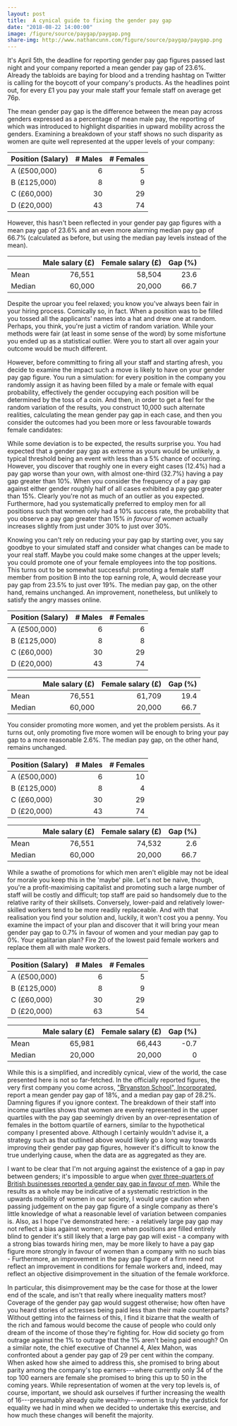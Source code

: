 ```yaml
---
layout: post
title:  A cynical guide to fixing the gender pay gap
date: "2018-08-22 14:00:00"
image: /figure/source/paygap/paygap.png
share-img: http://www.nathancunn.com/figure/source/paygap/paygap.png
---
```



It's April 5th, the deadline for reporting gender pay gap figures passed last night and your company reported a mean gender pay gap of 23.6%. Already the tabloids are baying for blood and a trending hashtag on Twitter is calling for the boycott of your company's products. As the headlines point out, for every £1 you pay your male staff your female staff on average get 76p.

The mean gender pay gap is the difference between the mean pay across genders expressed as a percentage of mean male pay, the reporting of which was introduced to highlight disparities in upward mobility across the genders. Examining a breakdown of your staff shows no such disparity as women are quite well represented at the upper levels of your company:

| Position (Salary)     | # Males | # Females |
| -----------           |-----:| -----:  |
| A (£500,000)     | 6     | 5       |
| B (£125,000)       | 8     | 9       |
| C (£60,000) | 30    | 29      |
| D (£20,000)      | 43    | 74      |


However, this hasn't been reflected in your gender pay gap figures with a mean pay gap of 23.6% and an even more alarming median pay gap of 66.7% (calculated as before, but using the median pay levels instead of the mean).

|       | Male salary (£) | Female salary (£) | Gap (%) |
| ----  | ---:            | ----:             | ---:    |
|Mean   | 76,551          | 58,504            | 23.6    |
|Median | 60,000          | 20,000            | 66.7    |

Despite the uproar you feel relaxed; you know you've always been fair in your hiring process. Comically so, in fact. When a position was to be filled you tossed all the applicants' names into a hat and drew one at random. Perhaps, you think, you're just a victim of random variation. While your methods were fair (at least in some sense of the word) by some misfortune you ended up as a statistical outlier. Were you to start all over again your outcome would be much different.

However, before committing to firing all your staff and starting afresh, you decide to examine the impact such a move is likely to have on your gender pay gap figure. You run a simulation: for every position in the company you randomly assign it as having been filled by a male or female with equal probability, effectively the gender occupying each position will be determined by the toss of a coin. And then, in order to get a feel for the random variation of the results, you construct 10,000 such alternate realities, calculating the mean gender pay gap in each case, and then you consider the outcomes had you been more or less favourable towards female candidates:

<div id='paygapplot'></div>


While some deviation is to be expected, the results surprise you. You had expected that a gender pay gap as extreme as yours would be unlikely, a typical threshold being an event with less than a 5% chance of occurring. However, you discover that roughly one in every eight cases (12.4%) had a pay gap worse than your own, with almost one-third (32.7%) having a pay gap greater than 10%. When you consider the frequency of a pay gap against either gender roughly half of all cases exhibited a pay gap greater than 15%. Clearly you're not as much of an outlier as you expected. Furthermore, had you systematically preferred to employ men for all positions such that women only had a 10% success rate, the probability that you observe a pay gap greater than 15% *in favour of women* actually increases slightly from just under 30% to just over 30%.

Knowing you can't rely on reducing your pay gap by starting over, you say goodbye to your simulated staff and consider what changes can be made to your real staff. Maybe you could make some changes at the upper levels; you could promote one of your female employees into the top positions. This turns out to be somewhat successful: promoting a female staff member from position B into the top earning role, A, would decrease your pay gap from 23.5% to just over 19%. The median pay gap, on the other hand, remains unchanged. An improvement, nonetheless, but unlikely to satisfy the angry masses online.

| Position (Salary)     | # Males | # Females |
| -----------           |-----:| -----:  |
| A (£500,000)     | 6     | 6       |
| B (£125,000)       | 8     | 8       |
| C (£60,000) | 30    | 29      |
| D (£20,000)      | 43    | 74      |



|       | Male salary (£) | Female salary (£) | Gap (%) |
| ----  | ---:            | ----:             | ---:    |
|Mean   | 76,551          | 61,709            | 19.4    |
|Median | 60,000          | 20,000            | 66.7    |



You consider promoting more women, and yet the problem persists. As it turns out, only promoting five more women will be enough to bring your pay gap to a more reasonable 2.6%. The median pay gap, on the other hand, remains unchanged.

| Position (Salary)     | # Males | # Females |
| -----------           |-----:| -----:  |
| A (£500,000)     | 6     | 10       |
| B (£125,000)       | 8     | 4       |
| C (£60,000) | 30    | 29      |
| D (£20,000)      | 43    | 74      |



|       | Male salary (£) | Female salary (£) | Gap (%) |
| ----  | ---:            | ----:             | ---:    |
|Mean   | 76,551          | 74,532            | 2.6     |
|Median | 60,000          | 20,000            | 66.7    |


While a swathe of promotions for which men aren't eligible may not be ideal for morale you keep this in the 'maybe' pile. Let's not be naive, though, you're a profit-maximising capitalist and promoting such a large number of staff will be costly and difficult; top staff are paid so handsomely due to the relative rarity of their skillsets. Conversely, lower-paid and relatively lower-skilled workers tend to be more readily replaceable. And with that realisation you find your solution and, luckily, it won't cost you a penny. You examine the impact of your plan and discover that it will bring your mean gender pay gap to 0.7% in favour of women and your median pay gap to 0%. Your egalitarian plan? Fire 20 of the lowest paid female workers and replace them all with male workers.

| Position (Salary)     | # Males | # Females |
| -----------           |-----:| -----:  |
| A (£500,000)     | 6     | 5       |
| B (£125,000)       | 8     | 9       |
| C (£60,000) | 30    | 29      |
| D (£20,000)      | 63    | 54      |


|       | Male salary (£) | Female salary (£) | Gap (%) |
| ----  | ---:            | ----:             | ---:    |
|Mean   | 65,981          | 66,443            | -0.7    |
|Median | 20,000          | 20,000            | 0       |

While this is a simplified, and incredibly cynical, view of the world, the case presented here is not so far-fetched. In the officially reported figures, the very first company you come across, ["Bryanston School", Incorporated](https://gender-pay-gap.service.gov.uk/viewing/employer-details?e=Z7k4NdWWPkmMySu5kzbpYw%21%21), report a mean gender pay gap of 18%, and a median pay gap of 28.2%. Damning figures if you ignore context. The breakdown of their staff into income quartiles shows that women are evenly represented in the upper quartiles with the pay gap seemingly driven by an over-representation of females in the bottom quartile of earners, similar to the hypothetical company I presented above. Although I certainly wouldn't advise it, a strategy such as that outlined above would likely go a long way towards improving their gender pay gap figures, however it's difficult to know the true underlying cause, when the data are as aggregated as they are.

I want to be clear that I'm not arguing against the existence of a gap in pay between genders; it's impossible to argue when [over three-quarters of British businesses reported a gender pay gap in favour of men](https://www.theguardian.com/news/ng-interactive/2018/apr/05/women-are-paid-less-than-men-heres-how-to-fix-it). While the results as a whole may be indicative of a systematic restriction in the upwards mobility of women in our society, I would urge caution when passing judgement on the pay gap figure of a single company as there's little knowledge of what a reasonable level of variation between companies is. Also, as I hope I've demonstrated here:
    - a relatively large pay gap may not reflect a bias against women; even when positions are filled entirely blind to gender it's still likely that a large pay gap will exist
    - a company with a strong bias towards hiring men, may be more likely to have a pay gap figure more strongly in favour of women than a company with no such bias
    - Furthermore, an improvement in the pay gap figure of a firm need not reflect an improvement in conditions for female workers and, indeed, may reflect an objective disimprovement in the situation of the female workforce.

In particular, this disimprovement may be the case for those at the lower end of the scale, and isn't that really where inequality matters most? Coverage of the gender pay gap would suggest otherwise; how often have you heard stories of actresses being paid less than their male counterparts? Without getting into the fairness of this, I find it bizarre that the wealth of the rich and famous would become the cause of people who could only dream of the income of those they're fighting for. How did society go from outrage against the 1% to outrage that the 1% aren't being paid enough? On a similar note, the chief executive of Channel 4, Alex Mahon, was confronted about a gender pay gap of 29 per cent within the company. When asked how she aimed to address this, she promised to bring about parity among the company's top earners---where currently only 34 of the top 100 earners are female she promised to bring this up to 50 in the coming years. While representation of women at the very top levels is, of course, important, we should ask ourselves if further increasing the wealth of 16---presumably already quite wealthy---women is truly the yardstick for equality we had in mind when we decided to undertake this exercise, and how much these changes will benefit the majority.


<style>
@import url(http://fonts.googleapis.com/css?family=Open+Sans);
@import url(http://fonts.googleapis.com/css?family=Roboto);
.sliderLine{
    stroke-width: 6;
    stroke-linecap: round;
}
.sliderCircle{
    fill: "white"
}
.genText{
    font-family: 'Open Sans';
    font-size: 11pt;
}
.toolTip {
    position: absolute;
    display: none;
    height: auto;
    background: none repeat scroll 0 0 #ACACACCC;
    padding: 14px;
    text-align: left;
    font-family: 'Open Sans', sans-serif;
}


</style>

<script src="//code.jquery.com/jquery.js"></script>
<script type="text/javascript" src="https://d3js.org/d3.v5.min.js"></script>

<script type = "text/javascript">
    // Note: If you're looking through this to help learn D3 note that this is
    // my first attempt at D3 and none of this is likely to be best practice
    // Functions for generating data
    // Fill an array where each of value is repeated each of lens times
function fillArray(value, lens) {
    var arr = [];
    n = lens.reduce(add, 0);
    for (var i = 0; i < n; i++) {
        for(var j = 0; j < lens[i]; j++) {
            arr.push(value[i]);
        }
    }
    return arr;
}
// Need + as a function instead of an operator
function add(a, b) {
    return a + b;
}

// Calculate the paygap for a particular setup
function get_paygap(p, workers, salaries) {
    var nworkers = workers.reduce(add, 0);
    var staffsalary = fillArray(salaries, workers);
    var femalesalary = 0;
    var malesalary = 0;
    var femaleworkers = 0;
    var maleworkers = 0;
    for (var i = 0; i < nworkers; i++) {
        if(Math.random() < p) {
            femalesalary += staffsalary[i];
            femaleworkers += 1;
        } else {
            malesalary += staffsalary[i];
            maleworkers += 1
        }
    };
    // If either gender is unrepresented then give an extreme value
    if (maleworkers == 0 | femaleworkers == 0) {
        out =  1000 * ((- 1) ** (maleworkers == 0));
    } else {
        out = ((malesalary / maleworkers) - (femalesalary / femaleworkers)) / (malesalary / maleworkers) * 100;
    };
    return out;
}

// Replicate the above 'iter' times
function simulateData(p, workers, salaries, nbins) {
    var dataset = Array(nbins).fill(0);
    for (var i = 0; i < iter; i++) {
        var tmp = get_paygap(p, workers, salaries)
        if (tmp > 100) {
            tmp = 100
        } else if (tmp < -150) {
            tmp  = -150
        }
        dataset[i] = tmp;
    };
    var x = d3.scaleLinear().domain([-150, 100]).nice(nbins);
    var histogram = d3.histogram().domain(x.domain()).thresholds(x.ticks(nbins));
    var data = histogram(dataset);
    return data;
}

// Start SVG
// SVG properties
var w = 768;
var h = w / 2;
var margin = [10, 20, 60, 50];
var padding = 2;
var malecol = "#FC7A57";
var femalecol = "#39A9DB";

// Simulation parameters
var nbins = 50;
var iter = 10000; // Approx. 10,000 companies submitted pay gap figs
var p = 0.5;

// Initialise the data
workers = [115, 59, 17, 11];
salaries = [20000, 60000, 125000, 500000];
var dataset = simulateData(p, workers, salaries, nbins);

// Scales for overall plot
// Means we can reference positions on the plot as values in [0, 1]
var x = d3.scaleLinear()
          .domain([0, 1])
          .range([margin[3], w - margin[1]]);
var y = d3.scaleLinear()
          .domain([0, 1])
          .range([h - margin[2], margin[0]]);

// Scales for the main plot
var xScale = d3.scaleLinear()
               .domain([- 150, 105])
               .range([x(0), x(0.75)]);
var yScale = d3.scaleLinear()
               .domain([0, d3.max(dataset, function(d){return d.length / iter * 100}) * 1.05])
               .range([y(0), y(0.95)]);



// Create the SVG plot
var svg_bar = d3.select("#paygapplot")
                .append("svg")
                .attr("width", w)
                .attr("height", h);

// Create axes
var xAxis = d3.axisBottom()
              .scale(xScale);
var yAxis = d3.axisLeft()
              .scale(yScale);
// Create the floating box attached to the bars
var tooltip = d3.select("body").append("div").attr("class", "toolTip");
// Add the main histogram
svg_bar.selectAll(".hist.rect")
       .data(dataset)
       .enter()
       .append("rect")
       .attr("class", "hist rect")
       .attr("x", function(d) {
           return xScale(d.x0);
       })
       .attr("y", function(d) {
           return yScale(d.length / iter * 100);
       })
       .attr("width", (w * .75) / nbins - padding)
       .attr("height", function(d) {
           return h - margin[2] - yScale(d.length / iter * 100);
       })
       .attr("fill", barColours)
       .on("mousemove", function(d, i) {
           out = 0
           if(i >= 31) {
               for(var j = i; j <= nbins; j++) {
                   out += dataset[j].length / iter * 100;
               }
               tooltipText = Math.round(out * 100) /100 + "% of cases had a gender pay gap ≥ " + (i * 5 - 150) + "% favouring men"
           } else if(i <= 28) {
               for(var j = 0; j <= i; j++) {
                   out += dataset[j].length / iter * 100;
               }
               tooltipText = Math.round(out * 100) /100 + "% of cases had a gender pay gap ≥ " + (145 - i * 5) + "% favouring women"
           } else {
               out = (dataset[29].length + dataset[30].length) / iter * 100
               tooltipText = Math.round(out * 100) /100 + "% of cases had a gender pay gap within ±5%"
           }
           console.log(d3.event.pageY)
           tooltip
           .style("left", (d3.event.pageX + 10) + "px")
           .style("top", (d3.event.pageY + 5) + "px")
           .style("display", "inline-block")
           .html(tooltipText);
       })
       .on("mouseout", function(d){ tooltip.style("display", "none");});

// Function that colours the histogram bars according to x value
function barColours(d, i) {
    if (d.x0 < -5) {
        return femalecol;
    } else if (d.x0 > 0) {
        return malecol;
    } else {
        return "#ACACAC";
    }
}


// Add in the slider for selecting gender
var sliderStart = w * 0.775;
var sliderEnd = w * 0.925;
var maxSalary = 500000;
var maxWorkers = 200;

function sliderDrag() {
    var newX = d3.mouse(this)[0];
    if (newX < sliderStart) {
        newX = sliderStart;
    } else if (newX > sliderEnd) {
        newX = sliderEnd;
    }
    p = (newX - sliderStart) / (sliderEnd - sliderStart) * 100;
    sliderCircle.attr("cx", newX);
    sliderText.text("Female applicants: " + Math.round(p) + "%");
}

function updatePlot() {
    // Could definitely do this better
    var p = (d3.select(".sliderCircle").attr("cx") - sliderStart) / (sliderEnd - sliderStart);
    for(i = 0; i < 4; i++) {
        workers[i] = Math.round(workers2[i].value * maxWorkers)
        salaries[i] = Math.round(salaries2[i].value * maxSalary)
    }
    dataset = simulateData(p, workers, salaries, nbins);
    yScale.domain([0, d3.max(dataset, function(d) {return d.length / iter * 100}) * 1.05]);
    svg_bar.selectAll(".hist.rect")
           .data(dataset)
           .transition()
           .delay(function(d, i) {
               return i * 10
           })
           .attr("y", function(d) {
               return yScale(d.length / iter * 100);
           })
           .attr("height", function(d) {
               return h - margin[2] - yScale(d.length / iter * 100);
           })
           .attr("fill", barColours)
           .attr("x", function(d) {return xScale(d.x0)});
    svg_bar.select(".y.axis").call(yAxis);
}

var drag = d3.drag()
             .on("drag", sliderDrag)
             .on("start", sliderDrag)
             .on("end", updatePlot);

function barDrag() {
      newWidth = d3.mouse(this)[0] - d3.select(this).attr("x");
      if (newWidth > maxWidth) {
          newWidth = maxWidth;
      } else if (newWidth < 0) {
          newWidth = 0;
      }
      d3.select(this)
        .attr("width", newWidth)
        .datum().value = (newWidth / maxWidth);

     workerLabs.attr("x", function(d){ return(sliderStart + maxWidth * 0.15 + d.value * maxWidth)})
     workerLabs.text(function(d) { return(Math.round(d.value * 200))})
     salaryLabs.attr("x", function(d){ return(sliderStart + maxWidth * 0.15 + d.value * maxWidth)})
     salaryLabs.text(function(d) { return("£" + Math.round(d.value * 500) + "k")})
}


var barScale = d3.drag()
               .on("drag", barDrag)
               .on("start", barDrag)
               .on("end", updatePlot);

maxWidth = (sliderEnd -  sliderStart) * 0.8;

// Scales for the workers plot
var xW = d3.scaleLinear()
           .domain([0, 200])
           .range([sliderStart + (maxWidth) / 20, sliderEnd - (maxWidth) / 20]);
var yW = d3.scaleBand()
           .domain([0, 1, 2, 3])
           .range([y(0.65), y(0.45)])

// Create draggable bars for inputting
var workerheight = h / 25.6;

var workers2 = [{position: "A", value: 11 / maxWorkers},
                {position: "B", value: 17 / maxWorkers},
                {position: "C", value: 59 / maxWorkers},
                {position: "D", value: 115 / maxWorkers}];


var workerBars =  svg_bar.selectAll(".worker")
                         .data(workers2)
                         .enter().append("rect")
                         .attr("class", "worker")
                         .attr("y", function(d, i) {return(yW(i))})
                         .attr("x", sliderStart + maxWidth * 0.1 )
                         .attr("width", function(d, i) {return(d.value * maxWidth)})
                         .attr("height", workerheight)
                         .attr("fill", malecol)
                         .call(barScale);

var workerAxes = svg_bar.selectAll("workeraxes")
                        .data(workers2)
                        .enter().append("text")
                        .attr("class", "workeraxes")
                        .text(function(d){ return d.position})
                        .attr("x", xW(- 15))
                        .attr("y", function(d, i){ return yW(i) + y(0.99)})
                        .attr("fill", malecol)
                        .attr("text-anchor", "right")
                        .attr("font-family", "sans-serif")
                        .attr("font-size", "12px")
                        .attr("pointer-events", "none");

var workerLabs = svg_bar.selectAll("workerLabs")
                        .data(workers2)
                        .enter()
                        .append("text")
                        .attr("class", "workerlabs")
                        .attr("x", function(d){ return(sliderStart + maxWidth * 0.15 + d.value * maxWidth) })
                        .attr("y", function(d, i) {return yW(i) + workerheight * 0.75})
                        .text(function(d) { return Math.round(d.value * 200)})
                        .attr("fill", malecol)
                        .attr("text-anchor", "left")
                        .attr("font-family", "sans-serif")
                        .attr("font-size", "12px")
                        .attr("pointer-events", "none");
var workersText = svg_bar.append("text")
                         .text("No. of workers")
                         .attr("x", xW(100))
                         .attr("y", yW(0) - y(0.99))
                         .attr("class", "genText")
                         .attr("text-anchor", "middle")
                         .attr("font-size", "12px")

// Add draggable bars for changing salary levels
var salaries2 = [{position: "A", value: 500000 / maxSalary},
                 {position: "B", value: 125000 / maxSalary},
                 {position: "C", value: 60000 / maxSalary},
                 {position: "D", value: 20000 / maxSalary}];

var salaryBar = svg_bar.selectAll(".salary.bars")
                       .data(salaries2)
                       .enter()
                       .append("rect")
                       .attr("class", "salary bars")
                       .attr("y", function(d, i) {return(yW(i) + y(0.66))})
                       .attr("x", sliderStart + maxWidth * 0.1)
                       .attr("width", function(d, i) {return(d.value * maxWidth)})
                       .attr("height", workerheight)
                       .attr("fill", femalecol)
                       .call(barScale);

var salaryLabs = svg_bar.selectAll(salaryLabs)
                        .data(salaries2)
                        .enter()
                        .append("text")
                        .attr("class", "salarylabs")
                        .attr("x", function(d){ return(sliderStart + maxWidth * 0.15 + d.value * maxWidth) })
                        .attr("y", function(d, i) {return yW(i) + y(0.66) + workerheight * 0.75})
                        .text(function(d) { return "£" + Math.round(d.value * 500) + "k"})
                        .attr("fill", femalecol)
                        .attr("text-anchor", "left")
                        .attr("font-family", "sans-serif")
                        .attr("font-size", "12px")
                        .attr("pointer-events", "none");

var salariesText = svg_bar.append("text")
                       .text("Salaries")
                       .attr("x", xW(100))
                       .attr("y", yW(0) - y(0.99) + y(0.66))
                       .attr("class", "genText")
                       .attr("text-anchor", "middle")
                       .attr("font-size", "12px");

var salaryAxes = svg_bar.selectAll("salaryaxes")
                        .data(workers2)
                        .enter().append("text")
                        .attr("class", "salaryaxes")
                        .text(function(d){ return d.position})
                        .attr("x", xW(- 15))
                        .attr("y", function(d, i){ return yW(i) + y(0.66) + y(0.99)})
                        .attr("fill", femalecol)
                        .attr("text-anchor", "right")
                        .attr("font-family", "sans-serif")
                        .attr("font-size", "12px")
                        .attr("pointer-events", "none");

// The slider for selecting gender proportions
var sliderLine = svg_bar.append("line")
                        .attr("x1", sliderStart)
                        .attr("x2", sliderEnd)
                        .attr("y1", h * 0.18)
                        .attr("y2", h * 0.18)
                        .attr("stroke", femalecol)
                        .attr("class", "sliderLine")
                        .call(drag);

var sliderCircle = svg_bar.append("circle")
                          .attr("cx", xW(100))
                          .attr("cy", h * 0.18)
                          .attr("r", 7)
                          .attr("fill", malecol)
                          .attr("stroke", "#000000")
                          .attr("class", "sliderCircle")
                          .call(drag);

var sliderText = svg_bar.append("text")
                        .text("Female applicants : 50%")
                        .attr("x", xW(100))
                        .attr("y", h * 0.18 - y(0.99))
                        .attr("class", "genText")
                        .attr("text-anchor", "middle")
                        .attr("font-size", "12px")
                        .call(drag);




// Add attribution
svg_bar.append("text")
       .attr("x", margin[1])
       .attr("y", h)
       .attr("text-anchor", "right")
       .attr("class", "genText")
       .attr("fill", "#ACACAC")
       .attr("font-family", "Open Sans")
       .text("Source: www.nathancunn.com (@nathcun)");

// Add title
svg_bar.append("text")
       .attr("x", xScale(-145))
       .attr("y", y(1) + 10)
       .attr("text-anchor", "right")
       .attr("fill", "#888888")
        .attr("font-family", "Roboto")
        .attr("font-size", "22px")
        .attr("font-weight", "bold")
        .text("How likely is a pay gap to occur?");

svg_bar.append("g")
       .attr("class", "x axis")
       .call(xAxis)
       .attr("transform", "translate(0," + (h - margin[2]) + ")");
svg_bar.append("g")
       .attr("class", "y axis")
       .call(yAxis)
       .attr("transform", "translate(" + margin[3] + ", 0)")

// text label for the x axis
svg_bar.append("text")
       .text("→ % pay gap (favouring men)")
       .attr("text-anchor", "start")
       .attr("x", xScale(0))
       .attr("y", h - margin[2] / 2.5)
       .attr("class", "genText")
       .attr("fill", malecol);
svg_bar.append("text")
      .text("% pay gap (favouring women)←")
      .attr("text-anchor", "end")
      .attr("x", xScale(0))
      .attr("y", h - margin[2] / 2.5)
      .attr("class", "genText")
      .attr("fill", femalecol);
// text label for y axis
svg_bar.append("text")
       .attr("transform", "rotate(-90)")
       .attr("y", margin[3] / 10)
       .attr("x",0 - (h - margin[0] - margin[2]) / 2)
       .attr("dy", "1em")
       .attr("class", "genText")
       .style("text-anchor", "middle")
       .text("Frequency (%)");
    </script>
